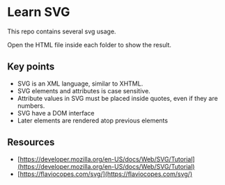 # Learn SVG

This repo contains several svg usage.

Open the HTML file inside each folder to show the result.

## Key points
-  SVG is an XML language, similar to XHTML.
-  SVG elements and attributes is case sensitive.
-  Attribute values in SVG must be placed inside quotes, even if they are numbers.
-  SVG have a DOM interface
-  Later elements are rendered atop previous elements

## Resources
- [https://developer.mozilla.org/en-US/docs/Web/SVG/Tutorial](https://developer.mozilla.org/en-US/docs/Web/SVG/Tutorial)
- [https://flaviocopes.com/svg/](https://flaviocopes.com/svg/)
